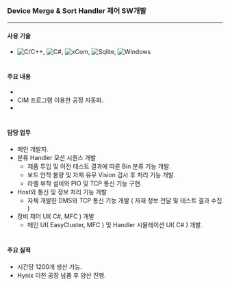 ### Device Merge & Sort Handler 제어 SW개발
---
#### 사용 기술
* ![C/C++](https://img.shields.io/badge/C++-brown.svg?style=flat&logo=cplusplus&logoColor=white),
  ![C#](https://img.shields.io/badge/CSharp-brown.svg?style=flat&logo=csharp&logoColor=white),
  ![xCom](https://img.shields.io/badge/xCom-darkgreen.svg?style=flat&logo=xcom&logoColor=white),
  ![Sqlite](https://img.shields.io/badge/Sqlite-blue.svg?style=flat&logo=sqlite&logoColor=white),
  ![Windows](https://img.shields.io/badge/Windows-orange.svg?style=flat&logo=windows&logoColor=white)
#

#### 주요 내용
* 
* CIM 프로그램 이용한 공정 자동화.
* 
#

#### 담당 업무
* 메인 개발자.
* 분류 Handler 모션 시퀀스 개발
  * 제품 투입 및 이전 테스트 결과에 따른 Bin 분류 기능 개발.
  * 보드 안착 불량 및 자재 유무 Vision 검사 후 처리 기능 개발.
  * 라벨 부착 설비와 PIO 및 TCP 통신 기능 구현.
* Host와 통신 및 정보 처리 기능 개발
  * 자체 개발한 DMS와 TCP 통신 기능 개발 ( 자재 정보 전달 및 테스트 결과 수집 ) 
* 장비 제어 UI( C#, MFC ) 개발
  * 메인 UI( EasyCluster, MFC ) 및 Handler 시뮬레이션 UI( C# ) 개발.  
#

#### 주요 실적
* 시간당 1200개 생산 가능.
* Hynix 이천 공장 납품 후 양산 진행.
#

